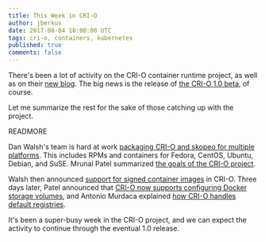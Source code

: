```yaml
---
title: This Week in CRI-O
author: jberkus
date: 2017-08-04 18:00:00 UTC
tags: cri-o, containers, kubernetes
published: true
comments: false
---
```


There's been a lot of activity on the CRI-O container runtime project, as well as on their [new blog](https://medium.com/cri-o/introducing-the-cri-o-blog-site-afe603ac5248).  The big news is the release of [the CRI-O 1.0 beta](https://medium.com/cri-o/announcing-cri-o-1-0-0-beta-0-f593637343b2), of course.

Let me summarize the rest for the sake of those catching up with the project.

READMORE

Dan Walsh's team is hard at work [packaging CRI-O and skopeo for multiple platforms](https://medium.com/cri-o/making-packages-available-for-other-distributions-33bc8818b44e).  This includes RPMs and containers for Fedora, CentOS, Ubuntu, Debian, and SuSE.  Mrunal Patel summarized [the goals of the CRI-O project](https://medium.com/cri-o/cri-o-198c84185c94).

Walsh then announced [support for signed container images](https://medium.com/cri-o/support-for-signed-images-d7d6a0721f8b) in CRI-O.  Three days later, Patel announced that [CRI-O now supports configuring Docker storage volumes](https://medium.com/cri-o/cri-o-configurable-image-volume-support-dda7b54f4bda), and Antonio Murdaca explained [how CRI-O handles default registries](https://medium.com/cri-o/default-container-registry-revisited-50b32dd808fe).

It's been a super-busy week in the CRI-O project, and we can expect the activity to continue through the eventual 1.0 release.
